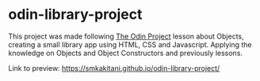# odin-library-project

This project was made following [The Odin Project](https://www.theodinproject.com/) lesson about Objects, creating a small library app using HTML, CSS and Javascript. Applying the knowledge on Objects and Object Constructors and previously lessons.


Link to preview: https://smkakitani.github.io/odin-library-project/